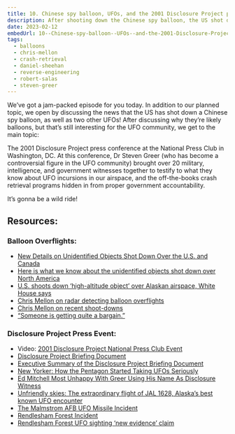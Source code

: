 ```yaml
---
title: 10. Chinese spy balloon, UFOs, and the 2001 Disclosure Project press conference
description: After shooting down the Chinese spy balloon, the US shot down two more UFOs? Also, Steven Greer’s 2001 Disclosure Project press conference.
date: 2023-02-12
embedUrl: 10--Chinese-spy-balloon--UFOs--and-the-2001-Disclosure-Project-press-conference-e1uscml
tags:
  - balloons
  - chris-mellon
  - crash-retrieval
  - daniel-sheehan
  - reverse-engineering
  - robert-salas
  - steven-greer
---
```


We’ve got a jam-packed episode for you today. In addition to our planned topic, we open by discussing the news that the US has shot down a Chinese spy balloon, as well as two other UFOs! After discussing why they’re likely balloons, but that’s still interesting for the UFO community, we get to the main topic:

The 2001 Disclosure Project press conference at the National Press Club in Washington, DC. At this conference, Dr Steven Greer (who has become a controversial figure in the UFO community) brought over 20 military, intelligence, and government witnesses together to testify to what they know about UFO incursions in our airspace, and the off-the-books crash retrieval programs hidden in from proper government accountability.

It’s gonna be a wild ride!

## Resources:

### Balloon Overflights:

- [⁠New Details on Unidentified Objects Shot Down Over the U.S. and Canada⁠](https://thedebrief.org/new-details-on-unidentified-objects-shot-down-over-the-u-s-and-canada-heres-everything-we-know/)
- [⁠Here is what we know about the unidentified objects shot down over North America⁠](https://www.cnn.com/2023/02/12/politics/unidentified-object-canada-alaska-military-latest/index.html)
- [⁠U.S. shoots down ‘high-altitude object’ over Alaskan airspace, White House says⁠](https://www.nbcnews.com/politics/white-house/us-shoots-flying-object-alaska-airspace-white-house-says-rcna70166)
- [⁠Chris Mellon on radar detecting balloon overflights⁠](https://twitter.com/ChrisKMellon/status/1623456542183006208)
- [⁠Chris Mellon on recent shoot-downs⁠](https://twitter.com/ChrisKMellon/status/1624816859613626375)
- [⁠“Someone is getting quite a bargain.”⁠](https://www.reddit.com/r/UFOs/comments/110ga9s/ashley_k_gets_it/)

### Disclosure Project Press Event:

- Video: [⁠2001 Disclosure Project National Press Club Event⁠](https://www.youtube.com/watch?v=4DrcG7VGgQU)
- [⁠Disclosure Project Briefing Document⁠](https://archive.org/details/DisclosureProjectBriefingDocument)
- [⁠Executive Summary of the Disclosure Project Briefing Document⁠](https://siriusdisclosure.com/wp-content/uploads/2012/12/ExecutiveSummary-LRdocs.pdf)
- [⁠New Yorker: How the Pentagon Started Taking UFOs Seriously⁠](https://www.newyorker.com/magazine/2021/05/10/how-the-pentagon-started-taking-ufos-seriously)
- [⁠Ed Mitchell Most Unhappy With Greer Using His Name As Disclosure Witness⁠](https://rense.com/general10/mitch.htm)
- [⁠Unfriendly skies: The extraordinary flight of JAL 1628, Alaska’s best known UFO encounter⁠](https://www.anchoragepress.com/news/unfriendly-skies-the-extraordinary-flight-of-jal-1628-alaska-s-best-known-ufo-encounter/article_8e2d3270-f9d5-11e9-b9db-7ba9229138ae.html)
- [⁠The Malmstrom AFB UFO Missile Incident⁠](https://www.cufon.org/cufon/malmstrom/malm1.htm)
- [⁠Rendlesham Forest Incident⁠](https://en.wikipedia.org/wiki/Rendlesham_Forest_incident)
- [⁠Rendlesham Forest UFO sighting ‘new evidence’ claim](https://www.bbc.com/news/uk-england-suffolk-33447592)
